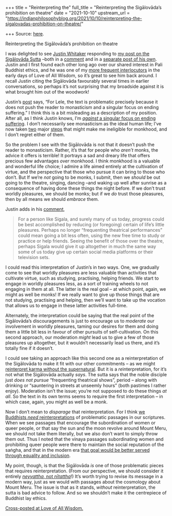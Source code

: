 +++
title = "Reinterpreting the"
full_title = "Reinterpreting the Sigālovāda’s prohibition on theatre"
date = "2021-10-10"
upstream_url = "https://indianphilosophyblog.org/2021/10/10/reinterpreting-the-sigalovadas-prohibition-on-theatre/"

+++
Source: [here](https://indianphilosophyblog.org/2021/10/10/reinterpreting-the-sigalovadas-prohibition-on-theatre/).

Reinterpreting the Sigālovāda’s prohibition on theatre

I was delighted to see [Justin
Whitaker](http://www.patheos.com/blogs/americanbuddhist/) responding to
[my post on the Sigālovāda
Sutta](https://loveofallwisdom.com/blog/2021/08/the-sigalovadas-vicious-mean)
–both in a
[comment](https://loveofallwisdom.com/blog/2021/08/the-sigalovadas-vicious-mean/#comment-41409)
and in a [separate post of his
own](https://www.buddhistdoor.net/features/sitting-with-sigala-a-modern-laypersonrsquos-buddhist-ethics).
Justin and I first found each other long ago over our shared interest in
Pali Buddhist ethics, and he was one of my [more frequent
interlocutors](https://loveofallwisdom.com/blog/tag/justin-whitaker/) in
the early days of Love of All Wisdom, so it’s great to see him back
around. I recall Justin citing the Sigālovāda favourably several times
in earlier conversations, so perhaps it’s not surprising that my
broadside against it is what brought him out of the woodwork!

Justin’s
[post](https://www.buddhistdoor.net/features/sitting-with-sigala-a-modern-laypersonrsquos-buddhist-ethics)
says, “For Lele, the text is problematic precisely because it does not
push the reader to monasticism and a singular focus on ending
suffering.” I think this is a bit misleading as a description of my
position. After all, as I think Justin knows, I’m [*against* a singular
focus on ending
suffering](https://loveofallwisdom.com/blog/2017/10/beyond-the-removal-of-suffering/).
I don’t necessarily see monasticism as the ideal human life; I’ve now
taken
[two](https://loveofallwisdom.com/blog/2009/09/why-im-getting-married/)
major
[steps](https://loveofallwisdom.com/blog/2021/08/in-which-i-come-out/)
that might make me ineligible for monkhood, and I don’t regret either of
them.

So the problem I see with the Sigālovāda is not that it doesn’t push the
reader to monasticism. Rather, it’s that for people who *aren’t* monks,
the advice it offers is terrible! It portrays a sad and dreary life that
offers precious few advantages *over* monkhood. I think monkhood is a
valuable and wonderful life choice; I admire a life aimed entirely at
the cultivation of virtue, and the perspective that those who pursue it
can bring to those who don’t. But If we’re *not* going to be monks, I
submit, then we *should* be out going to the theatre, singing, dancing
–and waking up well after sunrise as a consequence of having done these
things the night before. If we don’t trust worldly pleasures, we should
be monks; but if we *do* trust those pleasures, then by all means we
should *embrace* them.

Justin adds in his
[comment](https://loveofallwisdom.com/blog/2021/08/the-sigalovadas-vicious-mean/#comment-41409),

> For a person like Sigala, and surely many of us today, progress could
> be best accomplished by reducing (or foregoing) certain of life’s
> little pleasures. Perhaps no longer “frequenting theatrical
> performances” could mean going a bit less often, using the new free
> time to study or practice or help friends. Seeing the benefit of those
> over the theatre, perhaps Sigala would give it up altogether in much
> the same way some of us today give up certain social media platforms
> or their television sets.

I could read this interpretation of Justin’s in two ways. One, we
gradually come to see that worldly pleasures are less valuable than
activities that cultivate virtue, such as studying, practising, helping
friends. We start to engage in worldly pleasures less, as a sort of
training wheels to not engaging in them at all. The latter is the real
goal – at which point, again, we might as well be monks! If we really
want to give up those things that are not studying, practising and
helping, then we’ll want to take up the vocation that allows us to
engage in these latter activities full-time.

Alternately, the interpretation could be saying that the real point of
the Sigālovāda’s discouragements is just to encourage us to *moderate*
our involvement in worldly pleasures, taming our desires for them and
doing them a little bit less in favour of other pursuits of
self-cultivation. On this second approach, our moderation *might* lead
us to give a few of those pleasures up altogether, but it wouldn’t
necessarily lead us there, and it’s totally fine if it doesn’t.

I could see taking an approach like this second one as a
reinterpretation of the Sigālovāda to make it fit with our other
commitments – as we might [reinterpret karma without the
supernatural](https://loveofallwisdom.com/blog/2020/03/naturalized-kammatic-buddhism/).
But it is a *re*interpretation, for it’s not what the Sigālovāda
actually *says*. The sutta says that the noble disciple just *does not
pursue* “frequenting theatrical shows”, period – along with drinking or
“sauntering in streets at unseemly hours” (both pastimes I rather
enjoy). Moderation isn’t the issue; you’re not supposed to do these
things *at all*. So the text in its own terms seems to require the first
interpretation – in which case, again, you might as well be a monk.

Now I don’t mean to *disparage* that reinterpretation. For I think [we
Buddhists *need*
reinterpretations](https://loveofallwisdom.com/blog/2020/11/bultmann-for-buddhists/)
of problematic passages in our scriptures. When we see passages that
encourage the subordination of women or queer people, or that say the
sun and the moon revolve around Mount Meru, we should not take them
literally, but we also don’t want to simply throw them out. Thus I noted
that the vinaya passages subordinating women and prohibiting queer
people were there to maintain the social reputation of the saṅgha, and
that in the modern era [that goal would be better served through
equality and
inclusion](https://loveofallwisdom.com/blog/2021/09/on-traditional-wisdom-and-qualitative-individualism/).

My point, though, is that the Sigālovāda *is* one of those problematic
pieces that requires reinterpretation. (From our perspective, we should
consider it entirely [*neyyattha*, not
*nītattha*](https://en.wikipedia.org/wiki/Buddhist_hermeneutics)!) It’s
worth trying to revise its message in a modern way, just as we would
with passages about the cosmology about Mount Meru. The issue is that as
it stands, *without* reinterpretation, the sutta is bad advice to
follow. And so we shouldn’t make it the centrepiece of Buddhist lay
ethics.

[Cross-posted at Love of All
Wisdom.](https://loveofallwisdom.com/blog/2021/10/reinterpreting-the-sigalovadas-prohibition-on-theatre)
